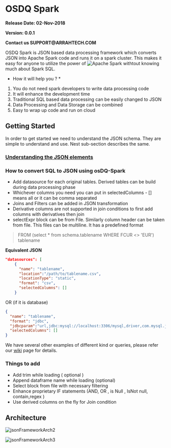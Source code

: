 # OSDQ Spark

__Release Date: 02-Nov-2018__

__Version: 0.0.1__

__Contact us SUPPORT@ARRAHTECH.COM__

OSDQ Spark is JSON based data processing framework which converts JSON into Apache Spark code and runs it on a spark cluster. This makes it easy for anyone to 
utilize the power of ![Apache Spark](https://spark.apache.org/) withtout knowing much about Spark SQL. 

* How it will help you ? *

1. You do not need spark developers to write data processing code
2. It will enhance the development time
3. Traditional SQL based data processing can be easily changed to JSON
4. Data Processing and Data Storage can be combined
5. Easy to wrap up code and run on cloud

## Getting Started

In order to get started we need to understand the JSON schema. They are simple to understand and use. Nest sub-section describes the same.

### [Understanding the JSON elements](/understanding-json-element)


### How to convert SQL to JSON using osDQ-Spark

- Add datasource for each original tables. Derived tables can be build during data processing phase
- Whichever columns you need you can put in selectedColumns -  [] means all or it can be comma separated
- Joins and Filters can be added in JSON transformation
- Derivative columns are not supported in join conditions to first add columns with derivatives then join
- selectExpr block can be from File. Similarly column header can be taken from file. This files can be multiline. It has a predefined format

> FROM (select * from schema.tablename WHERE FCUR <> 'EUR') tablename    

__Equivalent JSON__

```json
"datasources": [
    {
      "name": "tablename",
      "location":"/path/to/tablename.csv",
      "locationType": "static",
      "format": "csv",
      "selectedColumns": []
    }
```
OR (if it is database)

```json
{
  "name": "tablename",
  "format": "jdbc", 
  "jdbcparam":"url,jdbc:mysql://localhost:3306/mysql,driver,com.mysql.jdbc.Driver,user,root,password,root,dbtable,(select * from schema.tablename WHERE FCUR <> 'EUR') AS T,partitionColumn,parent_category_id,lowerBound,0,upperBound,10000,numPartitions,10",
  "selectedColumns": []
}
```

We have several other examples of different kind or queries, please refer our [wiki](/sample-sql-to-json) page for details.


### Things to add
 - Add trim while loading ( optional )
 - Append dataframe name while loading  (optional)
 - Select block from file with necessary filtering
 - Enhance proprietary IF statements  (AND, OR , is Null , IsNot null, contain,regex )
 - Use derived columns on the fly for Join condition


## Architecture

![jsonFrameworkArch2](/uploads/06ecbaa44cd2a5828758ff72f53a975f/jsonFrameworkArch2.png)


![jsonFrameworkArch3](/uploads/e484466cd2977c63b350e313305a58db/jsonFrameworkArch3.png)

